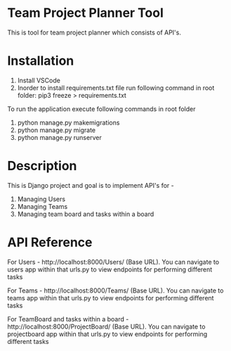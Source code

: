 # Team Project Planner Tool
This is tool for team project planner which consists of API's.

# Installation
1. Install VSCode
2. Inorder to install requirements.txt file run following command in root folder:
   pip3 freeze > requirements.txt

To run the application execute following commands in root folder
1. python manage.py makemigrations
2. python manage.py migrate
3. python manage.py runserver

# Description
This is Django project and goal is to implement API's for - 
1. Managing Users
2. Managing Teams
3. Managing team board and tasks within a board

# API Reference
For Users - 
http://localhost:8000/Users/ (Base URL).
You can navigate to users app within that urls.py to view endpoints for performing different tasks

For Teams - 
http://localhost:8000/Teams/ (Base URL).
You can navigate to teams app within that urls.py to view endpoints for performing different tasks

For TeamBoard and tasks within a board - 
http://localhost:8000/ProjectBoard/ (Base URL).
You can navigate to projectboard app within that urls.py to view endpoints for performing different tasks



